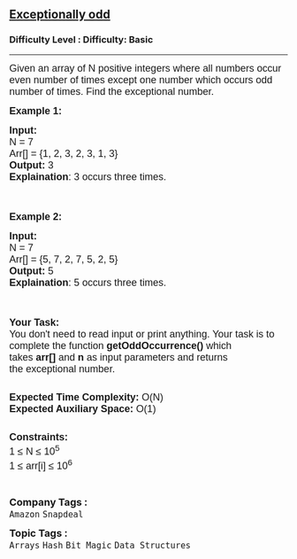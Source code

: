 <h2><a href="https://www.geeksforgeeks.org/problems/find-the-odd-occurence4820/1?page=3&difficulty=Basic&sortBy=submissions">Exceptionally odd</a></h2><h3>Difficulty Level : Difficulty: Basic</h3><hr><div class="problems_problem_content__Xm_eO"><p style="font-family: Nunito, Bangla441, sans-serif;"><span style="font-size: 18px; font-family: Nunito, Bangla441, sans-serif;">Given an array&nbsp;of N positive integers where all numbers occur even number of times except one number which occurs odd number of times. Find the exceptional number.</span></p>

<p style="font-family: Nunito, Bangla441, sans-serif;"><span style="font-size: 18px; font-family: Nunito, Bangla441, sans-serif;"><strong style="font-family: &quot;Source Sans 3&quot;, Bangla441, sans-serif;">Example 1:</strong></span></p>

<pre style="font-family: Nunito, Bangla441, sans-serif;"><span style="font-size: 18px; font-family: Nunito, Bangla441, sans-serif;"><strong style="font-family: &quot;Source Sans 3&quot;, Bangla441, sans-serif;">Input:
</strong>N = 7
Arr[] = {1, 2, 3, 2, 3, 1, 3}
<strong style="font-family: &quot;Source Sans 3&quot;, Bangla441, sans-serif;">Output:</strong> 3
<strong style="font-family: &quot;Source Sans 3&quot;, Bangla441, sans-serif;">Explaination</strong>: 3 occurs three times.

</span>
</pre>

<p style="font-family: Nunito, Bangla441, sans-serif;"><span style="font-size: 18px; font-family: Nunito, Bangla441, sans-serif;"><strong style="font-family: &quot;Source Sans 3&quot;, Bangla441, sans-serif;">Example 2:</strong></span></p>

<pre style="font-family: Nunito, Bangla441, sans-serif;"><span style="font-size: 18px; font-family: Nunito, Bangla441, sans-serif;"><strong style="font-family: &quot;Source Sans 3&quot;, Bangla441, sans-serif;">Input:
</strong>N = 7
Arr[] = {5, 7, 2, 7, 5, 2, 5}
<strong style="font-family: &quot;Source Sans 3&quot;, Bangla441, sans-serif;">Output:</strong> 5
<strong style="font-family: &quot;Source Sans 3&quot;, Bangla441, sans-serif;">Explaination</strong>: 5 occurs three times.

</span>
</pre>

<p style="font-family: Nunito, Bangla441, sans-serif;"><span style="font-size: 18px; font-family: Nunito, Bangla441, sans-serif;"><strong style="font-family: &quot;Source Sans 3&quot;, Bangla441, sans-serif;">Your Task:</strong><br style="font-family: Nunito, Bangla441, sans-serif;">
You don't need to read input or print anything. Your task is to complete the function&nbsp;<strong style="font-family: &quot;Source Sans 3&quot;, Bangla441, sans-serif;">getOddOccurrence()</strong>&nbsp;which takes&nbsp;<strong style="font-family: &quot;Source Sans 3&quot;, Bangla441, sans-serif;">arr[]&nbsp;</strong>and&nbsp;<strong style="font-family: &quot;Source Sans 3&quot;, Bangla441, sans-serif;">n&nbsp;</strong>as input parameters and returns the&nbsp;exceptional number.</span></p>

<p style="font-family: Nunito, Bangla441, sans-serif;"><br style="font-family: Nunito, Bangla441, sans-serif;">
<span style="font-size: 18px; font-family: Nunito, Bangla441, sans-serif;"><strong style="font-family: &quot;Source Sans 3&quot;, Bangla441, sans-serif;">Expected Time Complexity:</strong>&nbsp;O(N)<br style="font-family: Nunito, Bangla441, sans-serif;">
<strong style="font-family: &quot;Source Sans 3&quot;, Bangla441, sans-serif;">Expected Auxiliary Space:</strong>&nbsp;O(1)</span></p>

<p style="font-family: Nunito, Bangla441, sans-serif;"><br style="font-family: Nunito, Bangla441, sans-serif;">
<span style="font-size: 18px; font-family: Nunito, Bangla441, sans-serif;"><strong style="font-family: &quot;Source Sans 3&quot;, Bangla441, sans-serif;">Constraints:</strong><br style="font-family: Nunito, Bangla441, sans-serif;">
1 ≤ N ≤ 10<sup style="font-family: Nunito, Bangla441, sans-serif;">5</sup><br style="font-family: Nunito, Bangla441, sans-serif;">
1 ≤ arr[i] ≤ 10<sup style="font-family: Nunito, Bangla441, sans-serif;">6</sup></span></p>

<p style="font-family: Nunito, Bangla441, sans-serif;">&nbsp;</p>
</div><p><span style=font-size:18px><strong>Company Tags : </strong><br><code>Amazon</code>&nbsp;<code>Snapdeal</code>&nbsp;<br><p><span style=font-size:18px><strong>Topic Tags : </strong><br><code>Arrays</code>&nbsp;<code>Hash</code>&nbsp;<code>Bit Magic</code>&nbsp;<code>Data Structures</code>&nbsp;